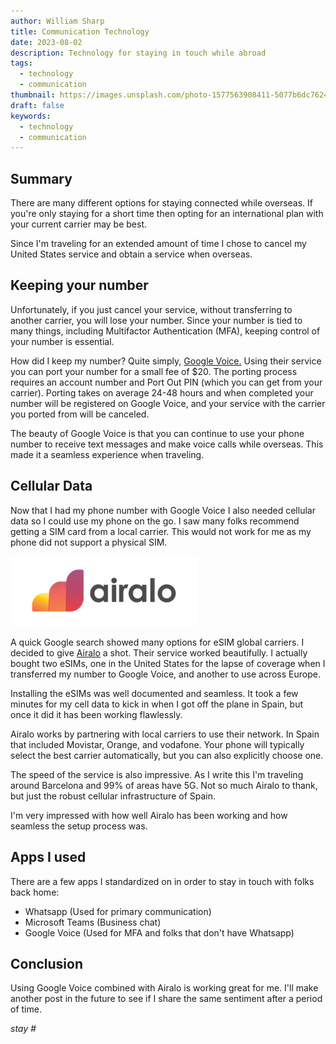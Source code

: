 ```yaml
---
author: William Sharp
title: Communication Technology
date: 2023-08-02
description: Technology for staying in touch while abroad
tags:
  - technology
  - communication
thumbnail: https://images.unsplash.com/photo-1577563908411-5077b6dc7624?ixlib=rb-4.0.3&ixid=M3wxMjA3fDB8MHxwaG90by1wYWdlfHx8fGVufDB8fHx8fA%3D%3D&auto=format&fit=crop&w=1200&q=80
draft: false
keywords:
  - technology
  - communication
---
```


## Summary

There are many different options for staying connected while overseas. If you're only staying for a short time then opting for an international plan with your current carrier may be best.

Since I'm traveling for an extended amount of time I chose to cancel my United States service and obtain a service when overseas. 

## Keeping your number

Unfortunately, if you just cancel your service, without transferring to another carrier, you will lose your number. Since your number is tied to many things, including Multifactor Authentication (MFA), keeping control of your number is essential.

How did I keep my number? Quite simply, [Google Voice.](https://voice.google.com/about) Using their service you can port your number for a small fee of $20. The porting process requires an account number and Port Out PIN (which you can get from your carrier). Porting takes on average 24-48 hours and when completed your number will be registered on Google Voice, and your service with the carrier you ported from will be canceled. 

The beauty of Google Voice is that you can continue to use your phone number to receive text messages and make voice calls while overseas. This made it a seamless experience when traveling.

## Cellular Data

Now that I had my phone number with Google Voice I also needed cellular data so I could use my phone on the go. I saw many folks recommend getting a SIM card from a local carrier. This would not work for me as my phone did not support a physical SIM.

![Airalo](images/airalo-logo.png)

A quick Google search showed many options for eSIM global carriers. I decided to give [Airalo](https://www.airalo.com/) a shot. Their service worked beautifully. I actually bought two eSIMs, one in the United States for the lapse of coverage when I transferred my number to Google Voice, and another to use across Europe.

Installing the eSIMs was well documented and seamless. It took a few minutes for my cell data to kick in when I got off the plane in Spain, but once it did it has been working flawlessly.

Airalo works by partnering with local carriers to use their network. In Spain that included Movistar, Orange, and vodafone. Your phone will typically select the best carrier automatically, but you can also explicitly choose one.

The speed of the service is also impressive. As I write this I'm traveling around Barcelona and 99% of areas have 5G. Not so much Airalo to thank, but just the robust cellular infrastructure of Spain.

I'm very impressed with how well Airalo has been working and how seamless the setup process was.

## Apps I used

There are a few apps I standardized on in order to stay in touch with folks back home:

- Whatsapp (Used for primary communication)
- Microsoft Teams (Business chat)
- Google Voice (Used for MFA and folks that don't have Whatsapp)

## Conclusion

Using Google Voice combined with Airalo is working great for me. I'll make another post in the future to see if I share the same sentiment after a period of time.

_stay #_
